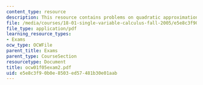 ```yaml
---
content_type: resource
description: This resource contains problems on quadratic approximation.
file: /media/courses/18-01-single-variable-calculus-fall-2005/e5e8c3f90b0e8503ed57481b30e01aab_ocw01f05exam2.pdf
file_type: application/pdf
learning_resource_types:
- Exams
ocw_type: OCWFile
parent_title: Exams
parent_type: CourseSection
resourcetype: Document
title: ocw01f05exam2.pdf
uid: e5e8c3f9-0b0e-8503-ed57-481b30e01aab
---
```

